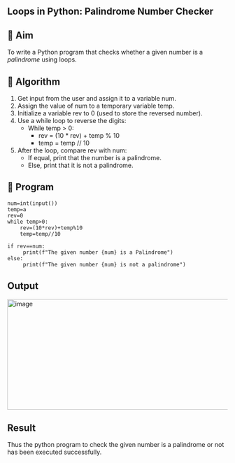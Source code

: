## Loops in Python: Palindrome Number Checker

## 🎯 Aim
To write a Python program that checks whether a given number is a *palindrome* using loops.

## 🧠 Algorithm
1. Get input from the user and assign it to a variable num.
2. Assign the value of num to a temporary variable temp.
3. Initialize a variable rev to 0 (used to store the reversed number).
4. Use a while loop to reverse the digits:
   - While temp > 0:
     - rev = (10 * rev) + temp % 10
     - temp = temp // 10
5. After the loop, compare rev with num:
   - If equal, print that the number is a palindrome.
   - Else, print that it is not a palindrome.

## 🧾 Program
```
num=int(input())
temp=a
rev=0
while temp>0:
    rev=(10*rev)+temp%10
    temp=temp//10
    
if rev==num:
     print(f"The given number {num} is a Palindrome")
else:
     print(f"The given number {num} is not a palindrome")

```
## Output

<img width="984" height="253" alt="image" src="https://github.com/user-attachments/assets/71e82a71-6439-460a-afbf-3dc7fdcd5607" />


## Result
Thus the python program to check the given number is a palindrome or not has been executed successfully.
